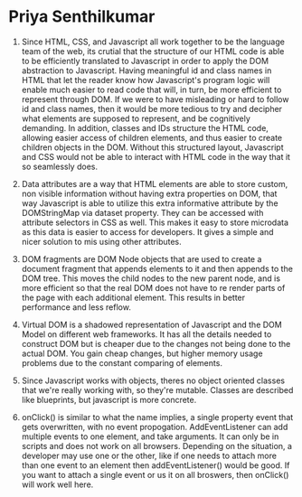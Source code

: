 # Priya Senthilkumar
1. Since HTML, CSS, and Javascript all work together to be the language team of the web, its crutial that the structure of our HTML code is able to be efficiently translated to Javascript in order to apply the DOM abstraction to Javascript. Having meaningful id and class names in HTML that let the reader know how Javascript's program logic will enable much easier to read code that will, in turn, be more efficient to represent through DOM. If we were to have misleading or hard to follow id and class names, then it would be more tedious to try and decipher what elements are supposed to represent, and be cognitively demanding. In addition, classes and IDs structure the HTML code, allowing easier access of children elements, and thus easier to create children objects in the DOM. Without this structured layout, Javascript and CSS would not be able to interact with HTML code in the way that it so seamlessly does. 

2. Data attributes are a way that HTML elements are able to store custom, non visible information without having extra properties on DOM, that way Javascript is able to utilize this extra informative attribute by the DOMStringMap via dataset property. They can be accessed with attribute selectors in CSS as well. This makes it easy to store microdata as this data is easier to access for developers. It gives a simple and nicer solution to mis using other attributes. 

3. DOM fragments are DOM Node objects that are used to create a document fragment that appends elements to it and then appends to the DOM tree. This moves the child nodes to the new parent node, and is  more efficient so that the real DOM does not have to re render parts of the page with each additional element. This results in better performance and less reflow. 
4. Virtual DOM is a shadowed representation of Javascript and the DOM Model on different web frameworks. It has all the details needed to construct DOM but is cheaper due to the changes not being done to the actual DOM. You gain cheap changes, but higher memory usage problems due to the constant comparing of elements.
5. Since Javascript works with objects, theres no object oriented classes that we're really working with, so they're mutable. Classes are described like blueprints, but javascript is more concrete. 
6. onClick() is similar to what the name implies, a single property event that gets overwritten, with no event propogation. AddEventListener can add multiple events to one element, and take arguments. It can only be in scripts and does not work on all browsers. Depending on the situation, a developer may use one or the other, like if one needs to attach more than one event to an element then addEventListener() would be good. If you want to attach a single event or us it on all broswers, then onClick() will work well here.